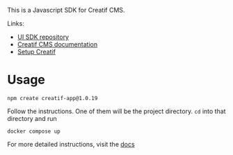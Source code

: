 This is a Javascript SDK for Creatif CMS.

Links:

-   [UI SDK repository](https://github.com/Creatif/creatif-ui-sdk)
-   [Creatif CMS documentation](https://creatif.github.io/creatif-ui-sdk/#/)
-   [Setup Creatif](https://creatif.github.io/creatif-ui-sdk/#/installation)

# Usage

```shell
npm create creatif-app@1.0.19
```

Follow the instructions. One of them will be the project directory. `cd` into that directory and run

````shell
docker compose up
````

For more detailed instructions, visit the [docs](https://creatif.github.io/creatif-ui-sdk/#/installation)
